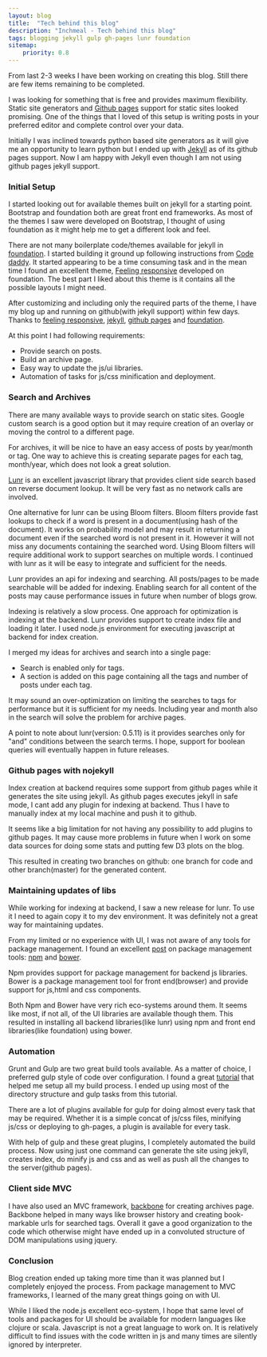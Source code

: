 ```yaml
---
layout: blog
title:  "Tech behind this blog"
description: "Inchmeal - Tech behind this blog"
tags: blogging jekyll gulp gh-pages lunr foundation
sitemap:
    priority: 0.8
---
```

From last 2-3 weeks I have been working on creating this blog. Still there are few items remaining to be completed.

I was looking for something that is free and provides maximum flexibility. Static site generators and [Github pages][ghpages] support for static sites looked promising. One of the things that I loved of this setup is writing posts in your preferred editor and complete control over your data.
<!--more-->
Initially I was inclined towards python based site generators as it will give me an opportunity to learn python but I ended up with [Jekyll][jekyll] as of its github pages support. Now I am happy with Jekyll even though I am not using github pages jekyll support.

### Initial Setup ###
I started looking out for available themes built on jekyll for a starting point. Bootstrap and foundation both are great front end frameworks. As most of the themes I saw were developed on Bootstrap, I thought of using foundation as it might help me to get a different look and feel.

There are not many boilerplate code/themes available for jekyll in [foundation][foundation]. I started building it ground up following instructions from [Code daddy][codedaddy]. It started appearing to be a time consuming task and in the mean time I found an excellent theme, [Feeling responsive][feelingresponsive] developed on foundation. The best part I liked about this theme is it contains all the possible layouts I might need.

After customizing and including only the required parts of the theme, I have my blog up and running on github(with jekyll support) within few days. Thanks to [feeling responsive][feelingresponsive], [jekyll][jekyll], [github pages][ghpages] and [foundation][foundation].

At this point I had following requirements:

* Provide search on posts.
* Build an archive page.
* Easy way to update the js/ui libraries.
* Automation of tasks for js/css minification and deployment.

### Search and Archives ###

There are many available ways to provide search on static sites. Google custom search is a good option but it may require creation of an overlay or moving the control to a different page.

For archives,  it will be nice to have an easy access of posts by year/month or tag. One way to achieve this is  creating separate pages for each tag, month/year, which does not look a great solution.

[Lunr][lunr] is an excellent javascript library that provides client side search based on reverse document lookup. It will be very fast as no network calls are involved.

One alternative for lunr can be using Bloom filters. Bloom filters provide fast lookups to check if a word is present in a  document(using hash of the document). It works on probability model and may result in returning a document even if the searched word is not present in it. However it will not miss any documents containing the searched word. Using Bloom filters will require additional work to support searches on multiple words. I continued with lunr as it will be easy to integrate and sufficient for the needs.

Lunr provides an api for indexing and searching. All posts/pages to be made searchable will be added for indexing. Enabling search for all content of the posts may cause performance issues in future when number of blogs grow.

Indexing is relatively a slow process. One approach for optimization is indexing at the backend. Lunr provides support to create index file and loading it later. I used node.js environment for executing javascript at backend for index creation.

I merged my ideas for archives and search into a single page:

* Search is enabled only for tags.
* A section is added on this page containing all the tags and number of posts under each tag.

It may sound an over-optimization on limiting the searches to tags for performance but it is sufficient for my needs.
Including year and month also in the search will solve the problem for archive pages.

A point to note about lunr(version: 0.5.11) is it provides searches only for "and" conditions between the search terms. I hope, support for boolean queries will eventually happen in future releases.

### Github pages with nojekyll ###

Index creation at backend requires some support from github pages while it generates the site using jekyll. As github pages executes jekyll in safe mode, I cant add any plugin for indexing at backend. Thus I have to manually index at my local machine and push it to github.

It seems like a big limitation for not having any possibility to add plugins to github pages. It may cause more problems in future when I work on some data sources for doing some stats and putting few D3 plots on the blog.

This resulted in creating two branches on github: one branch for code and other branch(master) for the generated content.

### Maintaining updates of libs ###

While working for indexing at backend, I saw a new release for lunr. To use it I need to again copy it to my dev environment. It was definitely not a great way for maintaining updates.

From my limited or no experience with UI, I was not aware of any tools for package management. I found an excellent [post][packagemanagement] on package management tools: [npm][npm] and [bower][bower].

Npm provides support for package management for backend js libraries. Bower is a package management tool for front end(browser) and provide support for js,html and css components.

Both Npm and Bower have very rich eco-systems around them. It seems like most, if not all, of the UI libraries are available though them.
This resulted in installing all backend libraries(like lunr) using npm and front end libraries(like foundation) using bower.

### Automation ###

Grunt and Gulp are two great build tools available. As a matter of choice, I preferred gulp style of code over configuration. I found a great [tutorial][gulp-tutorial] that helped me setup all my build process. I ended up using most of the directory structure and gulp tasks from this tutorial.

There are a lot of plugins available for gulp for doing almost every task that may be required. Whether it is a simple concat of js/css files, minifying js/css or deploying to gh-pages, a plugin is available for every task.

With help of gulp and these great plugins, I completely automated the build process. Now using just one command can generate the site using jekyll, creates index, do minify js and css and as well as push all the changes to the server(github pages).

### Client side MVC ###

I have also used an MVC framework, [backbone][backbone] for creating archives page. Backbone helped in many ways like browser history and creating book-markable urls for searched tags. Overall it gave a good organization to the code which otherwise might have ended up in a convoluted structure of DOM manipulations using jquery.

### Conclusion ###

Blog creation ended up taking more time than it was planned but I completely enjoyed the process. From package management to MVC frameworks, I learned of the many great things going on with UI.

While I liked the node.js excellent eco-system, I hope that same level of tools and packages for UI should be available for modern languages like clojure or scala. Javascript is not a great language to work on. It is relatively difficult to find issues with the code written in js and many times are silently ignored by interpreter.

[bawlipoonch]: http://bawlipoonch.github.io
[codedaddy]: http://learningwithsage.com/wp/a-guide-to-setting-up-a-jekyll-and-foundation-based-site-in-github/
[feelingresponsive]: https://phlow.github.io/feeling-responsive/
[foundation]: http://foundation.zurb.com/
[jekyll]: http://jekyllrb.com
[ghpages]: https://pages.github.com
[lunr]: http://lunrjs.com
[packagemanagement]: http://tech.pro/tutorial/1190/package-managers-an-introductory-guide-for-the-uninitiated-front-end-developer#front_end_developers
[npm]: https://www.npmjs.com
[bower]: http://bower.io
[gulp-tutorial]: http://stefanimhoff.de/2014/gulp-tutorial-1-intro-setup
[backbone]: http://backbonejs.org

